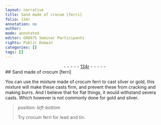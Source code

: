 ```yaml
---
layout: narrative
title: Sand made of crocum [ferri]
folio: 134r
annotation: no
author:
mode: annotated
editor: GR8975 Seminar Participants
rights: Public Domain
categories: []
tags: []
---
```


 <div class="folio" align="center">- - - - - <a href="http://gallica.bnf.fr/ark:/12148/btv1b10500001g/f273.image" target="_blank">134r</a> - - - - - </div> 
## Sand made of crocum [ferri]

 
 You can use the mixture made of crocum ferri to cast silver or gold, this mixture will make these casts firm, and prevent these from cracking and making burrs. And I believe that for flat things, it would withstand severa casts. Which however is not commonly done for gold and silver. 
 
> *position: left-bottom*
> 
>  Try crocum ferri for lead and tin. 
 